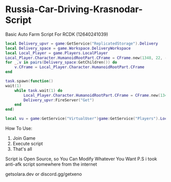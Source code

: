 # Russia-Car-Driving-Krasnodar-Script
Basic Auto Farm Script For RCDK (12640241039)

```lua
local Delivery_upvr = game:GetService("ReplicatedStorage").Delivery
local Delivery_space = game.Workspace.DeliveryWorkspace
local Local_Player = game.Players.LocalPlayer
Local_Player.Character.HumanoidRootPart.CFrame = CFrame.new(1348, 22, -1746)
for _,v in pairs(Delivery_space:GetChildren()) do
	v.CFrame = Local_Player.Character.HumanoidRootPart.CFrame
end

task.spawn(function()
wait(1)
	while task.wait(1) do
		Local_Player.Character.HumanoidRootPart.CFrame = CFrame.new(1348, 27, -1746)
		Delivery_upvr:FireServer("Get")
	end
end)

local vu = game:GetService("VirtualUser")game:GetService("Players").LocalPlayer.Idled:connect(function() vu:Button2Down(Vector2.new(0,0),workspace.CurrentCamera.CFrame) wait(1) vu:Button2Up(Vector2.new(0,0),workspace.CurrentCamera.CFrame)end) 
```

How To Use:
1. Join Game
2. Execute script
3. That's all

Script is Open Source, so You Can Modify Whatever You Want
P.S i took anti-afk script somewhere from the internet

getsolara.dev or discord.gg/getxeno
